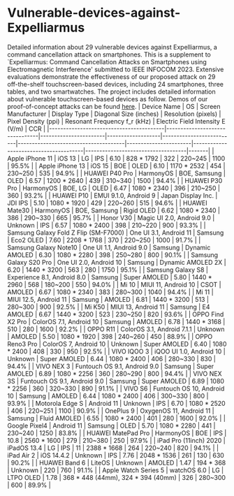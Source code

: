 # Vulnerable-devices-against-Expelliarmus
Detailed information about 29 vulnerable devices against Expelliarmus, a command cancellation attack on smartphones.
This is a supplement to `Expelliarmus: Command Cancellation Attacks on Smartphones using Electromagnetic Interference' submitted to IEEE INFOCOM 2023. Extensive evaluations demonstrate the effectiveness of our proposed attack on 29 off-the-shelf touchscreen-based devices, including 24 smartphones, three tables, and two smartwatches. The project includes detailed information about vulnerable touchscreen-based devices as follow. Demos of our proof-of-concept attacks can be found [here](https://fanyi.baidu.com/).
| Device   Name                           | OS                             | Screen   Manufacturer | Display Type      | Diagonal Size   (inches) | Resolution   (pixels)                | Pixel Density   (ppi) | Resonant   Frequency f_r (kHz) | Electric Field   Intensity E (V/m) | CCR   |
|-----------------------------------------|--------------------------------|-----------------------|-------------------|--------------------------|--------------------------------------|-----------------------|---------------------------------------|------------------------------------|-------|
| Apple iPhone   11                       | iOS 13                         | LG                    | IPS               | 6.10                     | 828 * 1792                           | 322                   | 220~245                        | 1100                               | 95.5% |
| Apple iPhone   13                       | iOS 15                         | BOE                   | OLED              | 6.10                     | 1170 * 2532                          | 454                   | 230~250                        | 535                                | 94.9% |
| HUAWEI P40 Pro                          | HarmonyOS                      | BOE, Samsung          | OLED              | 6.57                     | 1200 * 2640                          | 439                   | 310~340                        | 1500                               | 94.4% |
| HUAWEI P30 Pro                          | HarmonyOS                      | BOE, LG               | OLED              | 6.47                     | 1080 * 2340                          | 396                   | 210~250             | 360                                | 93.2% |
| HUAWEI P10                              | EMUI 9.1.0, Android 9          | Japan Display Inc.    | JDI IPS           | 5.10                     | 1080 * 1920                          | 429                   | 220~260                        | 515                                | 94.6% |
| HUAWEI Mate30                           | HarmonyOS                      | BOE, Samsung          | Rigid OLED        | 6.62                     | 1080 * 2340                          | 386                   | 290~330                        | 665                                | 95.7% |
| Honor V30                               | Magic UI 2.0, Android   9.0    | Unknown               | IPS               | 6.57                     | 1080 * 2400                          | 398                   | 210~220                        | 900                                | 93.3% |
| Samsung Galaxy   Fold Z Flip (SM-F7000) | One UI 3.1, Android   11       | Samsung               | Eco2 OLED         | 7.60                     | 2208 * 1768                          | 370                   | 220~250                        | 1000                               | 91.7% |
| Samsung Galaxy   Note10                 | One UI 1.1, Android   9.0      | Samsung               | Dynamic AMOLED    | 6.30                     | 1080 * 2280                          | 398                   | 250~280                        | 800                                | 90.1% |
| Samsung Galaxy   S20 Pro                | One UI 2.0, Android   10       | Samsung               | Dynamic AMOLED 2X | 6.20                     | 1440 * 3200                          | 563                   | 280                            | 1750                               | 95.1% |
| Samsung Galaxy   S8                     | Experience 8.1,   Android 8.0  | Samsung               | Super AMOLED      | 5.80                     | 1440 * 2960                          | 568                   | 180~200                        | 550                                | 94.0% |
| Mi 10                                   | MIUI 11, Android 10            | CSOT                  | AMOLED            | 6.67                     | 1080 * 2340                          | 383                   | 280~300                        | 1040                               | 94.4% |
| Mi 11                                   | MIUI 12.5, Android 11          | Samsung               | AMOLED            | 6.81                     | 1440 * 3200                          | 513                   | 280~300                        | 900                                | 92.5% |
| Mi K50                                  | MIUI 13, Android 11            | Samsung               | E4 AMOLED         | 6.67                     | 1440 * 3200                          | 523                   | 230~250                        | 820                                | 93.6% |
| OPPO Find X2   Pro                      | ColorOS 7.1, Android   10      | Samsung               | AMOLED            | 6.78                     | 1440 * 3168                          | 510                   | 280                            | 1600                               | 92.2% |
| OPPO R11                                | ColorOS 3.1, Android   7.1.1   | Unknown               | AMOLED            | 5.50                     | 1080 * 1920                          | 398                   | 240~260                        | 450                                | 88.9% |
| OPPO Reno3 Pro                          | ColorOS 7, Android 10          | Unknown               | Super AMOLED      | 6.40                     | 1080 * 2400                          | 408                   | 330                            | 950                                | 92.5% |
| VIVO IQOO 3                             | iQOO UI 1.0, Android   10      | Unknown               | Super AMOLED      | 6.44                     | 1080 * 2400                          | 406                   | 280~330                        | 830                                | 94.4% |
| VIVO NEX 3                              | Funtouch OS 9.1,   Android 9.0 | Samsung               | Super AMOLED      | 6.89                     | 1080 * 2256                          | 360                   | 280~290                        | 800                                | 94.4% |
| VIVO NEX 3S                             | Funtouch OS 9.1,   Android 9.0 | Samsung               | Super AMOLED      | 6.89                     | 1080 * 2256                          | 360                   | 320~330                        | 890                                | 91.1% |
| VIVO S6                                 | Funtouch OS 10,   Android 10   | Samsung               | AMOLED            | 6.44                     | 1080 * 2400                          | 406                   | 300~330                        | 800                                | 93.9% |
| Motorola Edge   S                       | Android 11                     | Unknown               | IPS               | 6.70                     | 1080 * 2520                          | 406                   | 220~251                        | 1100                               | 90.9% |
| OnePlus 9                               | OxygenOS 11, Android   11      | Samsung               | Fluid AMOLED      | 6.55                     | 1080 * 2400                          | 401                   | 280                            | 1600                               | 92.0% |
| Google Pixel4                           | Android 11                     | Samsung               | OLED              | 5.70                     | 1080 * 2280                          | 441                   | 230~240                        | 1250                               | 83.8% |
| HUAWEI MatePad   Pro                    | HarmonyOS                      | BOE                   | IPS               | 10.8                     | 2560 * 1600                          | 279                   | 210~380                        | 250                                | 97.9% |
| iPad Pro   (11inch) 2020                | iPadOS 13.4                    | LG                    | IPS               | 11                       | 2388 * 1668                          | 264                   | 220~240                        | 820                                | 94.1% |
| iPad Air 2                              | iOS 14.4.2                     | Unknown               | IPS               | 7.76                     | 2048 * 1536                          | 261                   | 130                            | 630                                | 90.2% |
| HUAWEI Band 6                           | LiteOS                         | Unknown               | AMOLED            | 1.47                     | 194 * 368                            | Unknown               | 220                            | 760                                | 91.1% |
| Apple Watch   Series 5                  | watchOS 6.0                    | LG                    | LTPO OLED         | 1.78                     | 368 * 448 (44mm), 324   * 394 (40mm) | 326                   | 280~300                        | 600                                | 89.9% |
